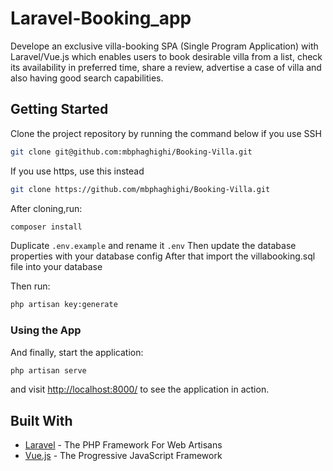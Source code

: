 # Laravel-Booking_app

Develope an exclusive villa-booking SPA (Single Program Application) with Laravel/Vue.js which enables users to book desirable villa from a list, check its availability in preferred time, share a review, advertise a case of villa and also having good search capabilities. 

## Getting Started

Clone the project repository by running the command below if you use SSH

```bash
git clone git@github.com:mbphaghighi/Booking-Villa.git
```

If you use https, use this instead

```bash
git clone https://github.com/mbphaghighi/Booking-Villa.git
```

After cloning,run:

```bash
composer install
```

Duplicate `.env.example` and rename it `.env`
Then update the database properties with your database config
After that import the villabooking.sql file into your database

Then run:

```bash
php artisan key:generate
```

### Using the App

And finally, start the application:

```bash
php artisan serve
```

and visit [http://localhost:8000/](http://localhost:8000/) to see the application in action.

## Built With

* [Laravel](https://laravel.com) - The PHP Framework For Web Artisans
* [Vue.js](https://vuejs.org) - The Progressive JavaScript Framework

